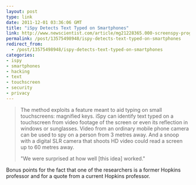 ```yaml
---
layout: post
type: link
date: 2011-12-01 03:36:06 GMT
title: "iSpy Detects Text Typed on Smartphones"
link: http://www.newscientist.com/article/mg21228365.000-screenspy-program-can-read-texts-and-emails.html
permalink: /post/13575498948/ispy-detects-text-typed-on-smartphones
redirect_from: 
  - /post/13575498948/ispy-detects-text-typed-on-smartphones
categories:
- ispy
- smartphones
- hacking
- text
- touchscreen
- security
- privacy
---
```

<blockquote><p>The method exploits a feature meant to aid typing on small touchscreens: magnified keys. iSpy can identify text typed on a touchscreen from video footage of the screen or even its reflection in windows or sunglasses. Video from an ordinary mobile phone camera can be used to spy on a person from 3 metres away. And a snoop with a digital SLR camera that shoots HD video could read a screen up to 60 metres away.</p>
<p>"We were surprised at how well [this idea] worked."</p></blockquote>
<p>Bonus points for the fact that one of the researchers is a former Hopkins professor and for a quote from a current Hopkins professor.</p>